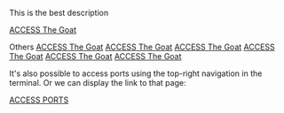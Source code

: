This is the best description

[ACCESS The Goat]({{TRAFFIC_HOST1_1234}})


Others
[ACCESS The Goat]({{TRAFFIC_HOST1_1230}})
[ACCESS The Goat]({{TRAFFIC_HOST1_1231}})
[ACCESS The Goat]({{TRAFFIC_HOST1_1232}})
[ACCESS The Goat]({{TRAFFIC_HOST1_1233}})
[ACCESS The Goat]({{TRAFFIC_HOST1_1235}})
[ACCESS The Goat]({{TRAFFIC_HOST1_1236}})

It's also possible to access ports using the top-right navigation in the terminal.
Or we can display the link to that page:

[ACCESS PORTS]({{TRAFFIC_SELECTOR}})